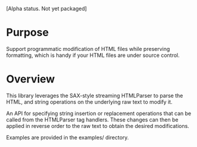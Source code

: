 [Alpha status. Not yet packaged]

# Purpose
Support programmatic modification of HTML files while preserving formatting, which is handy if your HTML files are under source control.

# Overview
This library leverages the SAX-style streaming HTMLParser to parse the HTML, and string operations on the underlying raw text to modify it.

An API for specifying string insertion or replacement operations that can be called from the HTMLParser tag handlers.
These changes can then be applied in reverse order to the raw text to obtain the desired modifications.

Examples are provided in the examples/ directory.
